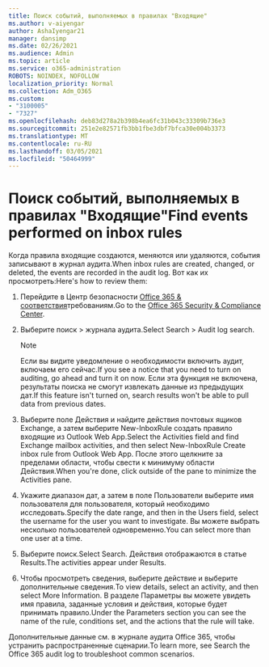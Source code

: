 ```yaml
---
title: Поиск событий, выполняемых в правилах "Входящие"
ms.author: v-aiyengar
author: AshaIyengar21
manager: dansimp
ms.date: 02/26/2021
ms.audience: Admin
ms.topic: article
ms.service: o365-administration
ROBOTS: NOINDEX, NOFOLLOW
localization_priority: Normal
ms.collection: Adm_O365
ms.custom:
- "3100005"
- "7327"
ms.openlocfilehash: deb83d278a2b398b4ea6fc31b043c33309b736e3
ms.sourcegitcommit: 251e2e82571fb3bb1fbe3dbf7bfca30e004b3373
ms.translationtype: MT
ms.contentlocale: ru-RU
ms.lasthandoff: 03/05/2021
ms.locfileid: "50464999"
---
```

# <a name="find-events-performed-on-inbox-rules"></a><span data-ttu-id="502f5-102">Поиск событий, выполняемых в правилах "Входящие"</span><span class="sxs-lookup"><span data-stu-id="502f5-102">Find events performed on inbox rules</span></span>

<span data-ttu-id="502f5-103">Когда правила входящие создаются, меняются или удаляются, события записывают в журнал аудита.</span><span class="sxs-lookup"><span data-stu-id="502f5-103">When inbox rules are created, changed, or deleted, the events are recorded in the audit log.</span></span> <span data-ttu-id="502f5-104">Вот как их просмотреть:</span><span class="sxs-lookup"><span data-stu-id="502f5-104">Here's how to review them:</span></span>

1. <span data-ttu-id="502f5-105">Перейдите в Центр безопасности [Office 365 & соответствия](https://go.microsoft.com/fwlink/p/?linkid=2077143)требованиям.</span><span class="sxs-lookup"><span data-stu-id="502f5-105">Go to the [Office 365 Security & Compliance Center](https://go.microsoft.com/fwlink/p/?linkid=2077143).</span></span>
1. <span data-ttu-id="502f5-106">Выберите поиск > журнала аудита.</span><span class="sxs-lookup"><span data-stu-id="502f5-106">Select Search > Audit log search.</span></span>

    > [!NOTE]
    > <span data-ttu-id="502f5-107">Если вы видите уведомление о необходимости включить аудит, включаем его сейчас.</span><span class="sxs-lookup"><span data-stu-id="502f5-107">If you see a notice that you need to turn on auditing, go ahead and turn it on now.</span></span> <span data-ttu-id="502f5-108">Если эта функция не включена, результаты поиска не смогут извлекать данные из предыдущих дат.</span><span class="sxs-lookup"><span data-stu-id="502f5-108">If this feature isn't turned on, search results won't be able to pull data from previous dates.</span></span>
1. <span data-ttu-id="502f5-109">Выберите поле Действия и найдите действия почтовых ящиков Exchange, а затем выберите New-InboxRule создать правило входящие из Outlook Web App.</span><span class="sxs-lookup"><span data-stu-id="502f5-109">Select the Activities field and find Exchange mailbox activities, and then select New-InboxRule Create inbox rule from Outlook Web App.</span></span> <span data-ttu-id="502f5-110">После этого щелкните за пределами области, чтобы свести к минимуму области Действия.</span><span class="sxs-lookup"><span data-stu-id="502f5-110">When you're done, click outside of the pane to minimize the Activities pane.</span></span>
1. <span data-ttu-id="502f5-111">Укажите диапазон дат, а затем в поле Пользователи выберите имя пользователя для пользователя, который необходимо исследовать.</span><span class="sxs-lookup"><span data-stu-id="502f5-111">Specify the date range, and then in the Users field, select the username for the user you want to investigate.</span></span> <span data-ttu-id="502f5-112">Вы можете выбрать несколько пользователей одновременно.</span><span class="sxs-lookup"><span data-stu-id="502f5-112">You can select more than one user at a time.</span></span>
1. <span data-ttu-id="502f5-113">Выберите поиск.</span><span class="sxs-lookup"><span data-stu-id="502f5-113">Select Search.</span></span> <span data-ttu-id="502f5-114">Действия отображаются в статье Results.</span><span class="sxs-lookup"><span data-stu-id="502f5-114">The activities appear under Results.</span></span>
1. <span data-ttu-id="502f5-115">Чтобы просмотреть сведения, выберите действие и выберите дополнительные сведения.</span><span class="sxs-lookup"><span data-stu-id="502f5-115">To view details, select an activity, and then select More Information.</span></span> <span data-ttu-id="502f5-116">В разделе Параметры вы можете увидеть имя правила, заданные условия и действия, которые будет принимать правило.</span><span class="sxs-lookup"><span data-stu-id="502f5-116">Under the Parameters section you can see the name of the rule, conditions set, and the actions that the rule will take.</span></span>

<span data-ttu-id="502f5-117">Дополнительные данные см. в журнале аудита Office 365, чтобы устранить распространенные сценарии.</span><span class="sxs-lookup"><span data-stu-id="502f5-117">To learn more, see Search the Office 365 audit log to troubleshoot common scenarios.</span></span>
